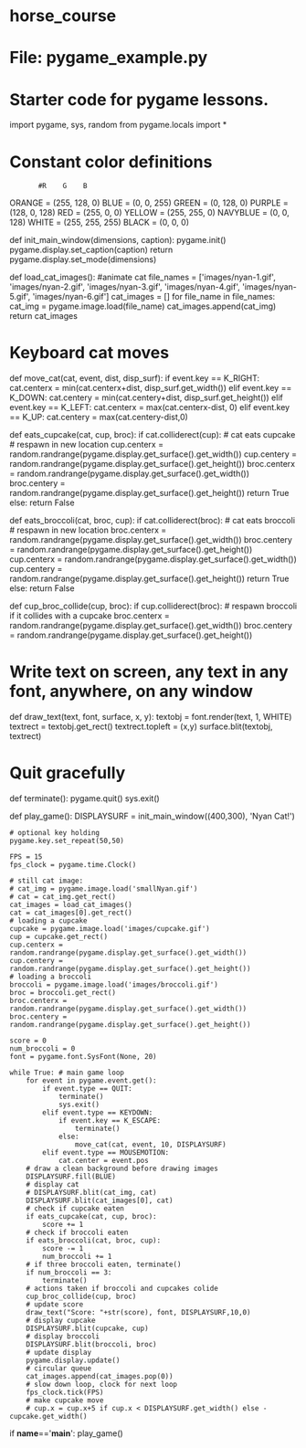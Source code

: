 # horse_course

# File: pygame_example.py
# Starter code for pygame lessons.

import pygame, sys, random
from pygame.locals import *


# Constant color definitions
           #R    G    B
ORANGE =   (255, 128, 0)
BLUE =     (0,   0,   255)
GREEN =    (0,   128, 0)
PURPLE =   (128, 0,   128)
RED =      (255, 0,   0)
YELLOW =   (255, 255, 0)
NAVYBLUE = (0,   0,   128)
WHITE =    (255, 255, 255)
BLACK =    (0,   0,   0)  

def init_main_window(dimensions, caption):
    pygame.init()
    pygame.display.set_caption(caption)
    return pygame.display.set_mode(dimensions)
    
def load_cat_images(): #animate cat
    file_names = ['images/nyan-1.gif',
                  'images/nyan-2.gif',
                  'images/nyan-3.gif',
                  'images/nyan-4.gif',
                  'images/nyan-5.gif',
                  'images/nyan-6.gif']
    cat_images = []
    for file_name in file_names:
        cat_img = pygame.image.load(file_name)
        cat_images.append(cat_img)
    return cat_images
      
# Keyboard cat moves
def move_cat(cat, event, dist, disp_surf):
    if event.key == K_RIGHT:
        cat.centerx = min(cat.centerx+dist, disp_surf.get_width())
    elif event.key == K_DOWN:
        cat.centery = min(cat.centery+dist, disp_surf.get_height())
    elif event.key == K_LEFT:
        cat.centerx = max(cat.centerx-dist, 0)
    elif event.key == K_UP:
        cat.centery = max(cat.centery-dist,0)
        
def eats_cupcake(cat, cup, broc):
    if cat.colliderect(cup):
        # cat eats cupcake
        # respawn in new location
        cup.centerx = random.randrange(pygame.display.get_surface().get_width())
        cup.centery = random.randrange(pygame.display.get_surface().get_height())
        broc.centerx = random.randrange(pygame.display.get_surface().get_width())
        broc.centery = random.randrange(pygame.display.get_surface().get_height())
        return True
    else:
        return False

def eats_broccoli(cat, broc, cup):
    if cat.colliderect(broc):
        # cat eats broccoli
        # respawn in new location
        broc.centerx = random.randrange(pygame.display.get_surface().get_width())
        broc.centery = random.randrange(pygame.display.get_surface().get_height())
        cup.centerx = random.randrange(pygame.display.get_surface().get_width())
        cup.centery = random.randrange(pygame.display.get_surface().get_height())
        return True
    else:
        return False

def cup_broc_collide(cup, broc):
    if cup.colliderect(broc):
        # respawn broccoli if it collides with a cupcake
        broc.centerx = random.randrange(pygame.display.get_surface().get_width())
        broc.centery = random.randrange(pygame.display.get_surface().get_height())
 
# Write text on screen, any text in any font, anywhere, on any window
def draw_text(text, font, surface, x, y):
    textobj = font.render(text, 1, WHITE)
    textrect = textobj.get_rect()
    textrect.topleft = (x,y)
    surface.blit(textobj, textrect)

# Quit gracefully
def terminate():
    pygame.quit()
    sys.exit()
                           
def play_game():
    DISPLAYSURF = init_main_window((400,300), 'Nyan Cat!')
    
    # optional key holding
    pygame.key.set_repeat(50,50)
    
    FPS = 15
    fps_clock = pygame.time.Clock()
    
    # still cat image:
    # cat_img = pygame.image.load('smallNyan.gif')
    # cat = cat_img.get_rect()
    cat_images = load_cat_images()
    cat = cat_images[0].get_rect()
    # loading a cupcake
    cupcake = pygame.image.load('images/cupcake.gif')
    cup = cupcake.get_rect()
    cup.centerx = random.randrange(pygame.display.get_surface().get_width())
    cup.centery = random.randrange(pygame.display.get_surface().get_height())
    # loading a broccoli
    broccoli = pygame.image.load('images/broccoli.gif')
    broc = broccoli.get_rect()
    broc.centerx = random.randrange(pygame.display.get_surface().get_width())
    broc.centery = random.randrange(pygame.display.get_surface().get_height())
    
    score = 0
    num_broccoli = 0
    font = pygame.font.SysFont(None, 20)
    
    while True: # main game loop
        for event in pygame.event.get():
            if event.type == QUIT:
                terminate()
                sys.exit()
            elif event.type == KEYDOWN:
                if event.key == K_ESCAPE:
                    terminate()
                else:
                    move_cat(cat, event, 10, DISPLAYSURF)
            elif event.type == MOUSEMOTION:
                cat.center = event.pos
        # draw a clean background before drawing images
        DISPLAYSURF.fill(BLUE)
        # display cat
        # DISPLAYSURF.blit(cat_img, cat)
        DISPLAYSURF.blit(cat_images[0], cat)
        # check if cupcake eaten
        if eats_cupcake(cat, cup, broc):
            score += 1
        # check if broccoli eaten
        if eats_broccoli(cat, broc, cup):
            score -= 1
            num_broccoli += 1
        # if three broccoli eaten, terminate()
        if num_broccoli == 3:
            terminate()
        # actions taken if broccoli and cupcakes colide
        cup_broc_collide(cup, broc)
        # update score
        draw_text("Score: "+str(score), font, DISPLAYSURF,10,0)
        # display cupcake
        DISPLAYSURF.blit(cupcake, cup)
        # display broccoli
        DISPLAYSURF.blit(broccoli, broc)
        # update display
        pygame.display.update()
        # circular queue
        cat_images.append(cat_images.pop(0))
        # slow down loop, clock for next loop
        fps_clock.tick(FPS)
        # make cupcake move
        # cup.x = cup.x+5 if cup.x < DISPLAYSURF.get_width() else -cupcake.get_width()

if __name__=='__main__':
    play_game()
